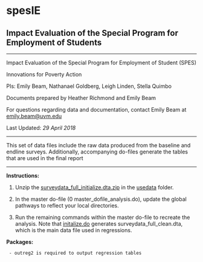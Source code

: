 # spesIE
## Impact Evaluation of the Special Program for Employment of Students

**********************************************
Impact Evaluation of the Special Program for Employment of Student (SPES)

Innovations for Poverty Action 

PIs: Emily Beam, Nathanael Goldberg, Leigh Linden, Stella Quimbo 

Documents prepared by Heather Richmond and Emily Beam 

For questions regarding data and documentation, contact Emily Beam at emily.beam@uvm.edu

Last Updated: *29 April 2018*


**********************************************

This set of data files include the raw data produced from the baseline and endline surveys. Additionally, accompanying do-files generate the tables that are used in the final report

**********************************************

**Instructions:**

1.  Unzip the [surveydata_full_initialize.dta.zip](../usedata/surveydata_full_initialize.dta.zip) in the [usedata](../usedata) folder. 

1. In the master do-file (0 master_dofile_analysis.do), update the global pathways to reflect your local directories. 

1. Run the remaining commands within the master do-file to recreate the analysis. Note that [initalize.do](../dofiles/initalize.do) generates surveydata_full_clean.dta, which is the main data file used in regressions. 


**Packages:**

	 - outreg2 is required to output regression tables
